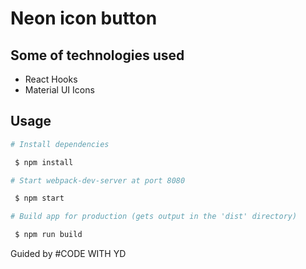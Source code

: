 # Neon icon button

## Some of technologies used
- React Hooks
- Material UI Icons

## Usage
```bash
# Install dependencies

 $ npm install

# Start webpack-dev-server at port 8080

 $ npm start

# Build app for production (gets output in the 'dist' directory)

 $ npm run build
```

Guided by #CODE WITH YD